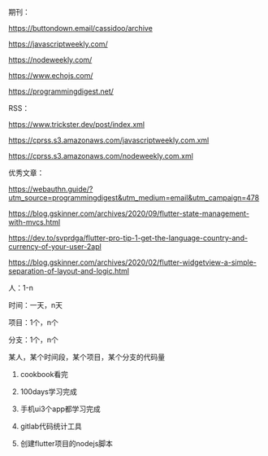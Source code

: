 期刊：

https://buttondown.email/cassidoo/archive

https://javascriptweekly.com/

https://nodeweekly.com/

https://www.echojs.com/

https://programmingdigest.net/

RSS：

https://www.trickster.dev/post/index.xml

https://cprss.s3.amazonaws.com/javascriptweekly.com.xml

https://cprss.s3.amazonaws.com/nodeweekly.com.xml









优秀文章：

https://webauthn.guide/?utm_source=programmingdigest&utm_medium=email&utm_campaign=478

https://blog.gskinner.com/archives/2020/09/flutter-state-management-with-mvcs.html

https://dev.to/svprdga/flutter-pro-tip-1-get-the-language-country-and-currency-of-your-user-2apl

https://blog.gskinner.com/archives/2020/02/flutter-widgetview-a-simple-separation-of-layout-and-logic.html





人：1-n

时间：一天，n天

项目：1个，n个

分支：1个，n个



某人，某个时间段，某个项目，某个分支的代码量





1. cookbook看完

2. 100days学习完成

3. 手机ui3个app都学习完成

4. gitlab代码统计工具

5. 创建flutter项目的nodejs脚本




